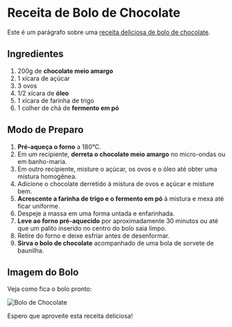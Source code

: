 # Receita de **Bolo de Chocolate**

Este é um parágrafo sobre uma [receita deliciosa de bolo de chocolate](https://www.receitas.com/bolo-de-chocolate).

## Ingredientes

1. 200g de **chocolate meio amargo**
2. 1 xícara de açúcar
3. 3 ovos
4. 1/2 xícara de **óleo**
5. 1 xícara de farinha de trigo
6. 1 colher de chá de **fermento em pó**

## Modo de Preparo

1. **Pré-aqueça o forno** a 180°C.
2. Em um recipiente, **derreta o chocolate meio amargo** no micro-ondas ou em banho-maria.
3. Em outro recipiente, misture o açúcar, os ovos e o óleo até obter uma mistura homogênea.
4. Adicione o chocolate derretido à mistura de ovos e açúcar e misture bem.
5. **Acrescente a farinha de trigo e o fermento em pó** à mistura e mexa até ficar uniforme.
6. Despeje a massa em uma forma untada e enfarinhada.
7. **Leve ao forno pré-aquecido** por aproximadamente 30 minutos ou até que um palito inserido no centro do bolo saia limpo.
8. Retire do forno e deixe esfriar antes de desenformar.
9. **Sirva o bolo de chocolate** acompanhado de uma bola de sorvete de baunilha.

## Imagem do Bolo

Veja como fica o bolo pronto:

![Bolo de Chocolate](https://cdn.pixabay.com/photo/2016/03/27/20/07/birthday-cake-1284044_960_720.jpg)

Espero que aproveite esta receita deliciosa!
